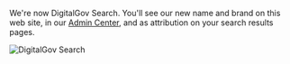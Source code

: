 We're now DigitalGov Search. You'll see our new name and brand on this web site, in our [Admin Center](https://search.usa.gov/sites), and  as attribution on your search results pages.

![DigitalGov Search](http://f22818b4dfc10241d8a3-f1564c64756a8cfee25b6b19953b1d23.r31.cf2.rackcdn.com/digitalgov_search_logo.png "DigitalGov Search")